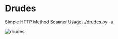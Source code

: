 # Drudes
Simple HTTP Method Scanner
Usage: ./drudes.py -u <target>


![drudes](https://user-images.githubusercontent.com/74427832/169669687-ed11c306-5e23-4c9a-8201-fb3ccf6b2e3f.gif)
